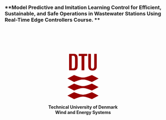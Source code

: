 ### **Model Predictive and Imitation Learning Control for Efficient, Sustainable, and Safe Operations in Wastewater Stations Using Real-Time Edge Controllers Course. **
                                                       
<p style="margin-top: 100px; margin-bottom: 20px;"></p>

<p align="center">
<img src="img/dtu_logo.png" width="100"/>
</p>
<p align="center">
 <b>
Technical University of Denmark <br />
Wind and Energy Systems<b> <br />
</p>


